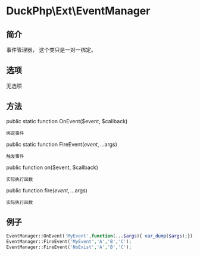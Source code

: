 # DuckPhp\Ext\EventManager

## 简介
事件管理器， 这个类只是一对一绑定。
## 选项
无选项
## 方法

public static function OnEvent($event, $callback)

    绑定事件
public static function FireEvent($event, ...$args)

    触发事件
    
public function on($event, $callback)

    实际执行函数
public function fire($event, ...$args)

    实际执行函数
## 例子

```php
EventManager::OnEvent('MyEvent',function(...$args){ var_dump($args);});
EventManager::FireEvent('MyEvent','A','B','C');
EventManager::FireEvent('NoExist','A','B','C');

```